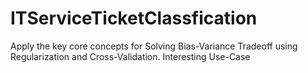 # ITServiceTicketClassfication
Apply the key core concepts for Solving Bias-Variance Tradeoff using Regularization and Cross-Validation. Interesting Use-Case
